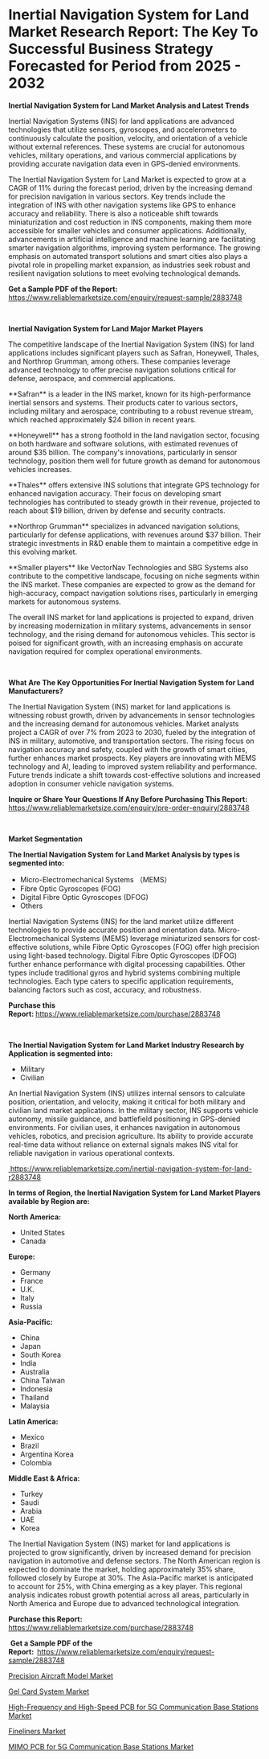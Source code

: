<p><h1>Inertial Navigation System for Land Market Research Report: The Key To Successful Business Strategy Forecasted for Period from 2025 - 2032</h1></p><p><strong>Inertial Navigation System for Land Market Analysis and Latest Trends</strong></p>
<p><p>Inertial Navigation Systems (INS) for land applications are advanced technologies that utilize sensors, gyroscopes, and accelerometers to continuously calculate the position, velocity, and orientation of a vehicle without external references. These systems are crucial for autonomous vehicles, military operations, and various commercial applications by providing accurate navigation data even in GPS-denied environments. </p><p>The Inertial Navigation System for Land Market is expected to grow at a CAGR of 11% during the forecast period, driven by the increasing demand for precision navigation in various sectors. Key trends include the integration of INS with other navigation systems like GPS to enhance accuracy and reliability. There is also a noticeable shift towards miniaturization and cost reduction in INS components, making them more accessible for smaller vehicles and consumer applications. Additionally, advancements in artificial intelligence and machine learning are facilitating smarter navigation algorithms, improving system performance. The growing emphasis on automated transport solutions and smart cities also plays a pivotal role in propelling market expansion, as industries seek robust and resilient navigation solutions to meet evolving technological demands.</p></p>
<p><strong>Get a Sample PDF of the Report:&nbsp;</strong> <a href="https://www.reliablemarketsize.com/enquiry/request-sample/2883748?utm_campaign=1131&utm_medium=2&utm_source=Github&utm_content=ia&utm_term=13032025&utm_id=inertial-navigation-system-for-land">https://www.reliablemarketsize.com/enquiry/request-sample/2883748</a></p>
<p>&nbsp;</p>
<p><strong>Inertial Navigation System for Land Major Market Players</strong></p>
<p><p>The competitive landscape of the Inertial Navigation System (INS) for land applications includes significant players such as Safran, Honeywell, Thales, and Northrop Grumman, among others. These companies leverage advanced technology to offer precise navigation solutions critical for defense, aerospace, and commercial applications.</p><p>**Safran** is a leader in the INS market, known for its high-performance inertial sensors and systems. Their products cater to various sectors, including military and aerospace, contributing to a robust revenue stream, which reached approximately $24 billion in recent years.</p><p>**Honeywell** has a strong foothold in the land navigation sector, focusing on both hardware and software solutions, with estimated revenues of around $35 billion. The company's innovations, particularly in sensor technology, position them well for future growth as demand for autonomous vehicles increases.</p><p>**Thales** offers extensive INS solutions that integrate GPS technology for enhanced navigation accuracy. Their focus on developing smart technologies has contributed to steady growth in their revenue, projected to reach about $19 billion, driven by defense and security contracts.</p><p>**Northrop Grumman** specializes in advanced navigation solutions, particularly for defense applications, with revenues around $37 billion. Their strategic investments in R&D enable them to maintain a competitive edge in this evolving market.</p><p>**Smaller players** like VectorNav Technologies and SBG Systems also contribute to the competitive landscape, focusing on niche segments within the INS market. These companies are expected to grow as the demand for high-accuracy, compact navigation solutions rises, particularly in emerging markets for autonomous systems.</p><p>The overall INS market for land applications is projected to expand, driven by increasing modernization in military systems, advancements in sensor technology, and the rising demand for autonomous vehicles. This sector is poised for significant growth, with an increasing emphasis on accurate navigation required for complex operational environments.</p></p>
<p>&nbsp;</p>
<p><strong>What Are The Key Opportunities For Inertial Navigation System for Land Manufacturers?</strong></p>
<p><p>The Inertial Navigation System (INS) market for land applications is witnessing robust growth, driven by advancements in sensor technologies and the increasing demand for autonomous vehicles. Market analysts project a CAGR of over 7% from 2023 to 2030, fueled by the integration of INS in military, automotive, and transportation sectors. The rising focus on navigation accuracy and safety, coupled with the growth of smart cities, further enhances market prospects. Key players are innovating with MEMS technology and AI, leading to improved system reliability and performance. Future trends indicate a shift towards cost-effective solutions and increased adoption in consumer vehicle navigation systems.</p></p>
<p><strong>Inquire or Share Your Questions If Any Before Purchasing This Report:</strong> <a href="https://www.reliablemarketsize.com/enquiry/pre-order-enquiry/2883748?utm_campaign=1131&utm_medium=2&utm_source=Github&utm_content=ia&utm_term=13032025&utm_id=inertial-navigation-system-for-land">https://www.reliablemarketsize.com/enquiry/pre-order-enquiry/2883748</a></p>
<p>&nbsp;</p>
<p><strong>Market Segmentation</strong></p>
<p><strong>The Inertial Navigation System for Land Market Analysis by types is segmented into:</strong></p>
<p><ul><li> Micro-Electromechanical Systems （MEMS）</li><li>Fibre Optic Gyroscopes (FOG)</li><li>Digital Fibre Optic Gyroscopes (DFOG)</li><li>Others </li></ul></p>
<p><p>Inertial Navigation Systems (INS) for the land market utilize different technologies to provide accurate position and orientation data. Micro-Electromechanical Systems (MEMS) leverage miniaturized sensors for cost-effective solutions, while Fibre Optic Gyroscopes (FOG) offer high precision using light-based technology. Digital Fibre Optic Gyroscopes (DFOG) further enhance performance with digital processing capabilities. Other types include traditional gyros and hybrid systems combining multiple technologies. Each type caters to specific application requirements, balancing factors such as cost, accuracy, and robustness.</p></p>
<p><strong>Purchase this Report:&nbsp;</strong><a href="https://www.reliablemarketsize.com/purchase/2883748?utm_campaign=1131&utm_medium=2&utm_source=Github&utm_content=ia&utm_term=13032025&utm_id=inertial-navigation-system-for-land">https://www.reliablemarketsize.com/purchase/2883748</a></p>
<p>&nbsp;</p>
<p><strong>The Inertial Navigation System for Land Market Industry Research by Application is segmented into:</strong></p>
<p><ul><li> Military</li><li>Civilian </li></ul></p>
<p><p>An Inertial Navigation System (INS) utilizes internal sensors to calculate position, orientation, and velocity, making it critical for both military and civilian land market applications. In the military sector, INS supports vehicle autonomy, missile guidance, and battlefield positioning in GPS-denied environments. For civilian uses, it enhances navigation in autonomous vehicles, robotics, and precision agriculture. Its ability to provide accurate real-time data without reliance on external signals makes INS vital for reliable navigation in various operational contexts.</p></p>
<p><a href="https://www.reliablemarketsize.com/inertial-navigation-system-for-land-r2883748?utm_campaign=1131&utm_medium=2&utm_source=Github&utm_content=ia&utm_term=13032025&utm_id=inertial-navigation-system-for-land">&nbsp;https://www.reliablemarketsize.com/inertial-navigation-system-for-land-r2883748</a></p>
<p><strong>In terms of Region, the Inertial Navigation System for Land Market Players available by Region are:</strong></p>
<p>
    <p> <strong> North America: </strong>
        <ul>
            <li>United States</li>
            <li>Canada</li>
        </ul>
        </p> 
    <p> <strong> Europe: </strong>
        <ul>
            <li>Germany</li>
            <li>France</li>
            <li>U.K.</li>
            <li>Italy</li>
            <li>Russia</li>
        </ul>
        </p> 
    <p> <strong> Asia-Pacific: </strong>
        <ul>
            <li>China</li>
            <li>Japan</li>
            <li>South Korea</li>
            <li>India</li>
            <li>Australia</li>
            <li>China Taiwan</li>
            <li>Indonesia</li>
            <li>Thailand</li>
            <li>Malaysia</li>
        </ul>
        </p> 
    <p> <strong> Latin America: </strong>
        <ul>
            <li>Mexico</li>
            <li>Brazil</li>
            <li>Argentina Korea</li>
            <li>Colombia</li>
        </ul>
        </p> 
    <p> <strong> Middle East & Africa: </strong>
        <ul>
            <li>Turkey</li>
            <li>Saudi</li>
            <li>Arabia</li>
            <li>UAE</li>
            <li>Korea</li>
        </ul>
    </p>
    </p>
<p><p>The Inertial Navigation System (INS) market for land applications is projected to grow significantly, driven by increased demand for precision navigation in automotive and defense sectors. The North American region is expected to dominate the market, holding approximately 35% share, followed closely by Europe at 30%. The Asia-Pacific market is anticipated to account for 25%, with China emerging as a key player. This regional analysis indicates robust growth potential across all areas, particularly in North America and Europe due to advanced technological integration.</p></p>
<p><strong>Purchase this Report: </strong><a href="https://www.reliablemarketsize.com/purchase/2883748?utm_campaign=1131&utm_medium=2&utm_source=Github&utm_content=ia&utm_term=13032025&utm_id=inertial-navigation-system-for-land">https://www.reliablemarketsize.com/purchase/2883748</a></p>
<p>&nbsp;<strong>Get a Sample PDF of the Report:&nbsp;&nbsp;</strong><a href="https://www.reliablemarketsize.com/enquiry/request-sample/2883748?utm_campaign=1131&utm_medium=2&utm_source=Github&utm_content=ia&utm_term=13032025&utm_id=inertial-navigation-system-for-land">https://www.reliablemarketsize.com/enquiry/request-sample/2883748</a></p>
<p><strong></strong></p>
<p><p><a href="https://github.com/fontshatintj/Market-Research-Report-List-1/blob/main/precision-aircraft-model-market.md?utm_campaign=1131&utm_medium=2&utm_source=Github&utm_content=ia&utm_term=13032025&utm_id=inertial-navigation-system-for-land">Precision Aircraft Model Market</a></p><p><a href="https://github.com/etapaqanee/Market-Research-Report-List-1/blob/main/gel-card-system-market.md?utm_campaign=1131&utm_medium=2&utm_source=Github&utm_content=ia&utm_term=13032025&utm_id=inertial-navigation-system-for-land">Gel Card System Market</a></p><p><a href="https://github.com/firdwsermald/Market-Research-Report-List-1/blob/main/high-frequency-and-high-speed-pcb-for-5g-communication-base-stations-market.md?utm_campaign=1131&utm_medium=2&utm_source=Github&utm_content=ia&utm_term=13032025&utm_id=inertial-navigation-system-for-land">High-Frequency and High-Speed PCB for 5G Communication Base Stations Market</a></p><p><a href="https://github.com/winjelequegt/Market-Research-Report-List-1/blob/main/fineliners-market.md?utm_campaign=1131&utm_medium=2&utm_source=Github&utm_content=ia&utm_term=13032025&utm_id=inertial-navigation-system-for-land">Fineliners Market</a></p><p><a href="https://github.com/wilzeryammy/Market-Research-Report-List-1/blob/main/mimo-pcb-for-5g-communication-base-stations-market.md?utm_campaign=1131&utm_medium=2&utm_source=Github&utm_content=ia&utm_term=13032025&utm_id=inertial-navigation-system-for-land">MIMO PCB for 5G Communication Base Stations Market</a></p></p>